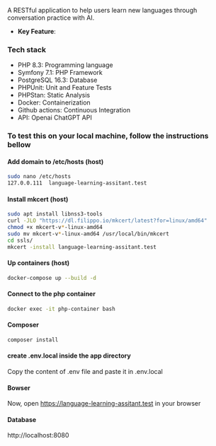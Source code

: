 A RESTful application to help users learn new languages through conversation practice with AI.

- **Key Feature**: 

### Tech stack

- PHP 8.3: Programming language
- Symfony 7.1: PHP Framework
- PostgreSQL 16.3: Database
- PHPUnit: Unit and Feature Tests
- PHPStan: Static Analysis
- Docker: Containerization
- Github actions: Continuous Integration
- API: Openai ChatGPT API

### To test this on your local machine, follow the instructions bellow

#### Add domain to /etc/hosts (host)

```bash
sudo nano /etc/hosts
127.0.0.111  language-learning-assitant.test
```

#### Install mkcert (host)

```bash
sudo apt install libnss3-tools
curl -JLO "https://dl.filippo.io/mkcert/latest?for=linux/amd64"
chmod +x mkcert-v*-linux-amd64
sudo mv mkcert-v*-linux-amd64 /usr/local/bin/mkcert
cd ssls/
mkcert -install language-learning-assitant.test
```

#### Up containers (host)

```bash
docker-compose up --build -d
```
#### Connect to the php container

```bash
docker exec -it php-container bash
```
#### Composer

```bash
composer install
```
#### create .env.local inside the app directory

Copy the content of .env file and paste it in .env.local

#### Bowser

Now, open https://language-learning-assitant.test in your browser

#### Database

http://localhost:8080
